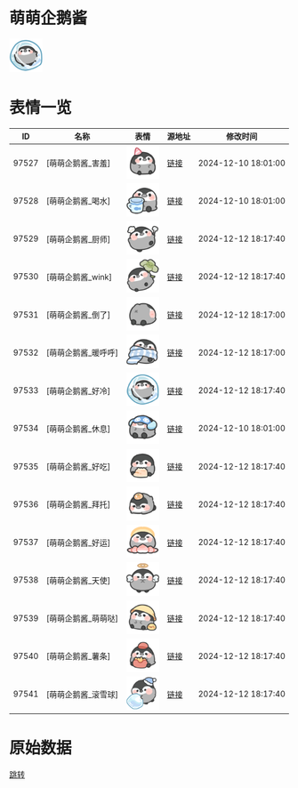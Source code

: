 # 萌萌企鹅酱

<img src="./cover.png" height="60" alt="cover" />

# 表情一览

|ID|名称|表情|源地址|修改时间|
|----|----|----|----|----|
|97527|[萌萌企鹅酱_害羞]|<img src="./pic/097527_%5B萌萌企鹅酱_害羞%5D.png" height="60" alt="害羞"/>|[链接](https://i0.hdslb.com/bfs/garb/6483285216d8a49c97d737beb974b44e41669897.png)|2024-12-10 18:01:00|
|97528|[萌萌企鹅酱_喝水]|<img src="./pic/097528_%5B萌萌企鹅酱_喝水%5D.png" height="60" alt="喝水"/>|[链接](https://i0.hdslb.com/bfs/garb/c95e4ca32d59af25cc396c9edcf7d8b253bd5ff9.png)|2024-12-10 18:01:00|
|97529|[萌萌企鹅酱_厨师]|<img src="./pic/097529_%5B萌萌企鹅酱_厨师%5D.png" height="60" alt="厨师"/>|[链接](https://i0.hdslb.com/bfs/garb/866ef052ea920ebc37617fa037785c749df7511a.png)|2024-12-12 18:17:40|
|97530|[萌萌企鹅酱_wink]|<img src="./pic/097530_%5B萌萌企鹅酱_wink%5D.png" height="60" alt="wink"/>|[链接](https://i0.hdslb.com/bfs/garb/fec43d7fe31da12903f2e1ead148977cfae40f4a.png)|2024-12-12 18:17:40|
|97531|[萌萌企鹅酱_倒了]|<img src="./pic/097531_%5B萌萌企鹅酱_倒了%5D.png" height="60" alt="倒了"/>|[链接](https://i0.hdslb.com/bfs/garb/f7628acc4ce90ddd50cd1cf4b7e8420aea8bf5cb.png)|2024-12-12 18:17:00|
|97532|[萌萌企鹅酱_暖呼呼]|<img src="./pic/097532_%5B萌萌企鹅酱_暖呼呼%5D.png" height="60" alt="暖呼呼"/>|[链接](https://i0.hdslb.com/bfs/garb/ad2b8ce52e3bc56f61fb6ed1fb0d2bad320978b9.png)|2024-12-12 18:17:00|
|97533|[萌萌企鹅酱_好冷]|<img src="./pic/097533_%5B萌萌企鹅酱_好冷%5D.png" height="60" alt="好冷"/>|[链接](https://i0.hdslb.com/bfs/garb/1e1ced8a7c1415756a98d5dbdfef3b0374fe56d1.png)|2024-12-12 18:17:40|
|97534|[萌萌企鹅酱_休息]|<img src="./pic/097534_%5B萌萌企鹅酱_休息%5D.png" height="60" alt="休息"/>|[链接](https://i0.hdslb.com/bfs/garb/88d1ac0c6fffc5d804322a7dd59b72c633528533.png)|2024-12-10 18:01:00|
|97535|[萌萌企鹅酱_好吃]|<img src="./pic/097535_%5B萌萌企鹅酱_好吃%5D.png" height="60" alt="好吃"/>|[链接](https://i0.hdslb.com/bfs/garb/728faeb3cb9851cbf030077024f20ee5f3c8fdaf.png)|2024-12-12 18:17:40|
|97536|[萌萌企鹅酱_拜托]|<img src="./pic/097536_%5B萌萌企鹅酱_拜托%5D.png" height="60" alt="拜托"/>|[链接](https://i0.hdslb.com/bfs/garb/a6c5ca850fdd1bbd40f173406366eae192d60508.png)|2024-12-12 18:17:40|
|97537|[萌萌企鹅酱_好运]|<img src="./pic/097537_%5B萌萌企鹅酱_好运%5D.png" height="60" alt="好运"/>|[链接](https://i0.hdslb.com/bfs/garb/6b04714fb6f5f9a586342e4b9ba24c58f1791d56.png)|2024-12-12 18:17:40|
|97538|[萌萌企鹅酱_天使]|<img src="./pic/097538_%5B萌萌企鹅酱_天使%5D.png" height="60" alt="天使"/>|[链接](https://i0.hdslb.com/bfs/garb/26663f0f5389af4641a51a594a62bc1698c3acc1.png)|2024-12-12 18:17:40|
|97539|[萌萌企鹅酱_萌萌哒]|<img src="./pic/097539_%5B萌萌企鹅酱_萌萌哒%5D.png" height="60" alt="萌萌哒"/>|[链接](https://i0.hdslb.com/bfs/garb/51b5db4dd264652c01a0b730995d6363636684fb.png)|2024-12-12 18:17:40|
|97540|[萌萌企鹅酱_薯条]|<img src="./pic/097540_%5B萌萌企鹅酱_薯条%5D.png" height="60" alt="薯条"/>|[链接](https://i0.hdslb.com/bfs/garb/b08257ac66fc9188c036e90639f1f0d69f1373de.png)|2024-12-12 18:17:40|
|97541|[萌萌企鹅酱_滚雪球]|<img src="./pic/097541_%5B萌萌企鹅酱_滚雪球%5D.png" height="60" alt="滚雪球"/>|[链接](https://i0.hdslb.com/bfs/garb/99110bd97863a351310a255f9c6c37cf199028ed.png)|2024-12-12 18:17:40|

# 原始数据

[跳转](./raw.json)

